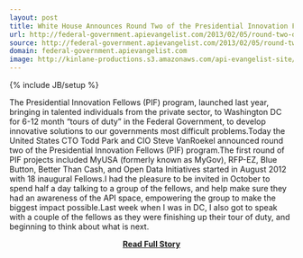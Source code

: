 ```yaml
---
layout: post
title: White House Announces Round Two of the Presidential Innovation Fellows 
url: http://federal-government.apievangelist.com/2013/02/05/round-two-of-the-presidential-innovation-fellows-/
source: http://federal-government.apievangelist.com/2013/02/05/round-two-of-the-presidential-innovation-fellows-/
domain: federal-government.apievangelist.com
image: http://kinlane-productions.s3.amazonaws.com/api-evangelist-site/blog/presidential-innovation-fellows.jpeg
---
```

{% include JB/setup %}<p>The Presidential Innovation Fellows (PIF) program, launched last year, bringing in talented individuals from the private sector, to Washington DC for 6-12 month “tours of duty” in the Federal Government, to develop innovative solutions to our governments most difficult problems.Today the United States CTO Todd Park and CIO Steve VanRoekel announced round two of the Presidential Innovation Fellows (PIF) program.The first round of PIF projects included MyUSA (formerly known as MyGov), RFP-EZ, Blue Button, Better Than Cash, and Open Data Initiatives started in August 2012 with 18 inaugural Fellows.I had the pleasure to be invited in October to spend half a day talking to a group of the fellows, and help make sure they had an awareness of the API space, empowering the group to make the biggest impact possible.Last week when I was in DC, I also got to speak with a couple of the fellows as they were finishing up their tour of duty, and beginning to think about what is next.</p>
<center><p><a href="http://federal-government.apievangelist.com/2013/02/05/round-two-of-the-presidential-innovation-fellows-/" style='padding:25px; font-sze:18px; font-weight: bold;'>Read Full Story</a></p></center>
